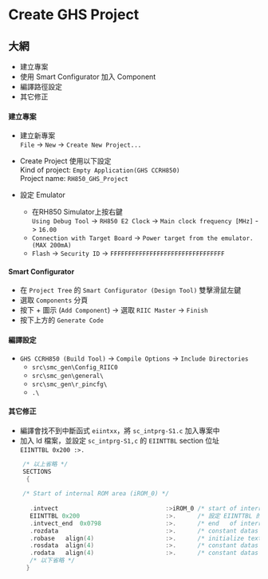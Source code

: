 Create GHS Project
========================================
## 大網
* 建立專案
* 使用 Smart Configurator 加入 Component
* 編譯路徑設定
* 其它修正

#### 建立專案
* 建立新專案  
  `File` -> `New` -> `Create New Project...`
* Create Project 使用以下設定  
  Kind of project: `Empty Application(GHS CCRH850)`  
  Project name: `RH850_GHS_Project`

* 設定 Emulator
    + 在RH850 Simulator上按右鍵  
      `Using Debug Tool` -> `RH850 E2
    Clock` -> `Main clock frequency [MHz]` -> `16.00`  
    + `Connection with Target Board` -> `Power target from the emulator.(MAX 200mA)`
    + `Flash` -> `Security ID` -> `FFFFFFFFFFFFFFFFFFFFFFFFFFFFFFFF`

#### Smart Configurator
* 在 `Project Tree` 的 `Smart Configurator (Design Tool)` 雙擊滑鼠左鍵
* 選取 `Components` 分頁
* 按下 + 圖示 (`Add Component`) -> 選取 `RIIC Master` -> `Finish`
* 按下上方的 `Generate Code`

#### 編譯設定
* `GHS CCRH850 (Build Tool)` -> `Compile Options` -> `Include Directories`
    - `src\smc_gen\Config_RIIC0`
    - `src\smc_gen\general\`
    - `src\smc_gen\r_pincfg\`
    - `.\`

#### 其它修正
* 編譯會找不到中斷函式 `eiintxx`，將 `sc_intprg-S1.c` 加入專案中
* 加入 ld 檔案，並設定 `sc_intprg-S1,c` 的 `EIINTTBL` section 位址  
  `EIINTTBL 0x200 :>.`

```c
    /* 以上省略 */
    SECTIONS
     {
    
    /* Start of internal ROM area (iROM_0) */
    
      .intvect                              :>iROM_0 /* start of interrupt vector */
      EIINTTBL 0x200                        :>.      /* 設定 EIINTTBL 的位址為 0x200 */
      .intvect_end  0x0798                  :>.      /* end   of interrupt vector */
      .rozdata                              :>.      /* constant datas in ZDA area */
      .robase   align(4)                    :>.      /* initialize textpointer TP for SDA addressing */
      .rosdata  align(4)                    :>.      /* constant datas in SDA area */
      .rodata   align(4)                    :>.      /* constant datas in normal area */
      /* 以下省略 */
     }
```